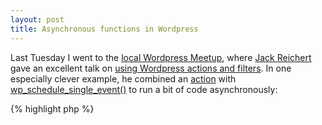 ```yaml
---
layout: post
title: Asynchronous functions in Wordpress
---
```

Last Tuesday I went to the [local Wordpress Meetup](http://wpnyc.org/), where [Jack Reichert](http://www.jackreichert.com/) gave an excellent talk on [using Wordpress actions and filters](http://www.jackreichert.com/2013/05/22/turning-tricks-using-action-and-filter-hooks-in-wordpress/). In one especially clever example, he combined an [action](http://codex.wordpress.org/Plugin_API/Action_Reference) with [wp_schedule_single_event()](http://codex.wordpress.org/Function_Reference/wp_schedule_single_event) to run a bit of code asynchronously:

{% highlight php %}
<?php
function MY_CRON(){
  wp_schedule_single_event(time(), 'MY_ACTION');
}
add_action('save_post', 'MY_CRON');
 
function MY_FUNCTION(){
  // YOUR CODE HERE
}
add_action('MY_ACTION', 'MY_FUNCTION');
{% endhighlight %}

After a post is saved, MY_FUNCTION() is scheduled to run the next time Wordpress’s pseudo-cron system is activated[^cron]. This would be useful if MY_FUNCTION() was going to do something that would take a long time[^examples]. Instead of forcing the user to wait for MY_FUNCTION() to finish, they’ll see that the post saved immediately and can go about their business. 

This example uses save_post, but you could tie it to any of the [other Wordpress actions](http://codex.wordpress.org/Plugin_API/Action_Reference) that are available.

[^cron]: Wordpress’s pseudo-cron is run when a page is loaded on your site. If you get low traffic, your cron jobs may not be run anytime close to when you intended. You can use a plugin like [Cron View](http://wordpress.org/plugins/cron-view/) to see what’s scheduled.

[^examples]: Anything involving data transfers with another server would be a good candidate.